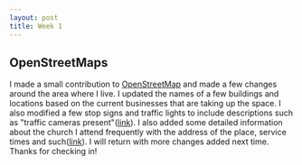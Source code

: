 ```yaml
---
layout: post
title: Week 1
---
```


## **OpenStreetMaps**

I made a small contribution to [OpenStreetMap](https://openstreetmap.org) and made a few changes around the area where I live. I updated the names of a few buildings and locations based on the current businesses that are taking up the space. I also modified a few stop signs and traffic lights to include descriptions such as "traffic cameras present"([link](https://www.openstreetmap.org/changeset/66920176)). I also added some detailed information about the church I attend frequently with the address of the place, service times and such([link](https://www.openstreetmap.org/changeset/66920048)). I will return with more changes added next time. Thanks for checking in!

